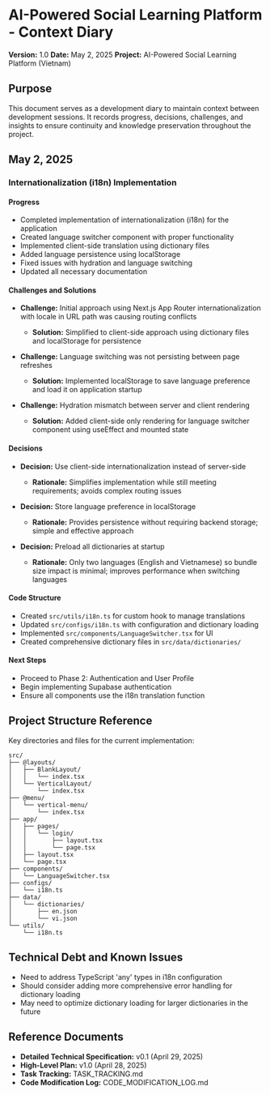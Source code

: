 # AI-Powered Social Learning Platform - Context Diary

**Version:** 1.0
**Date:** May 2, 2025
**Project:** AI-Powered Social Learning Platform (Vietnam)

## Purpose

This document serves as a development diary to maintain context between development sessions. It records progress, decisions, challenges, and insights to ensure continuity and knowledge preservation throughout the project.

## May 2, 2025

### Internationalization (i18n) Implementation

#### Progress
- Completed implementation of internationalization (i18n) for the application
- Created language switcher component with proper functionality
- Implemented client-side translation using dictionary files
- Added language persistence using localStorage
- Fixed issues with hydration and language switching
- Updated all necessary documentation

#### Challenges and Solutions
- **Challenge:** Initial approach using Next.js App Router internationalization with locale in URL path was causing routing conflicts
  - **Solution:** Simplified to client-side approach using dictionary files and localStorage for persistence
  
- **Challenge:** Language switching was not persisting between page refreshes
  - **Solution:** Implemented localStorage to save language preference and load it on application startup
  
- **Challenge:** Hydration mismatch between server and client rendering
  - **Solution:** Added client-side only rendering for language switcher component using useEffect and mounted state

#### Decisions
- **Decision:** Use client-side internationalization instead of server-side
  - **Rationale:** Simplifies implementation while still meeting requirements; avoids complex routing issues
  
- **Decision:** Store language preference in localStorage
  - **Rationale:** Provides persistence without requiring backend storage; simple and effective approach
  
- **Decision:** Preload all dictionaries at startup
  - **Rationale:** Only two languages (English and Vietnamese) so bundle size impact is minimal; improves performance when switching languages

#### Code Structure
- Created `src/utils/i18n.ts` for custom hook to manage translations
- Updated `src/configs/i18n.ts` with configuration and dictionary loading
- Implemented `src/components/LanguageSwitcher.tsx` for UI
- Created comprehensive dictionary files in `src/data/dictionaries/`

#### Next Steps
- Proceed to Phase 2: Authentication and User Profile
- Begin implementing Supabase authentication
- Ensure all components use the i18n translation function

## Project Structure Reference

Key directories and files for the current implementation:

```
src/
├── @layouts/
│   ├── BlankLayout/
│   │   └── index.tsx
│   └── VerticalLayout/
│       └── index.tsx
├── @menu/
│   └── vertical-menu/
│       └── index.tsx
├── app/
│   ├── pages/
│   │   └── login/
│   │       ├── layout.tsx
│   │       └── page.tsx
│   ├── layout.tsx
│   └── page.tsx
├── components/
│   └── LanguageSwitcher.tsx
├── configs/
│   └── i18n.ts
├── data/
│   └── dictionaries/
│       ├── en.json
│       └── vi.json
└── utils/
    └── i18n.ts
```

## Technical Debt and Known Issues

- Need to address TypeScript 'any' types in i18n configuration
- Should consider adding more comprehensive error handling for dictionary loading
- May need to optimize dictionary loading for larger dictionaries in the future

## Reference Documents

- **Detailed Technical Specification:** v0.1 (April 29, 2025)
- **High-Level Plan:** v1.0 (April 28, 2025)
- **Task Tracking:** TASK_TRACKING.md
- **Code Modification Log:** CODE_MODIFICATION_LOG.md
